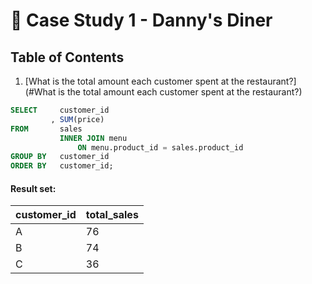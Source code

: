 # 🍜 Case Study 1 - Danny's Diner

## Table of Contents

1. [What is the total amount each customer spent at the restaurant?](#What is the total amount each customer spent at the restaurant?)

````sql
SELECT     customer_id
         , SUM(price)
FROM       sales
           INNER JOIN menu
	           ON menu.product_id = sales.product_id
GROUP BY   customer_id
ORDER BY   customer_id;
````

#### Result set:
| customer_id | total_sales |
| ----------- | ----------- |
| A           | 76          |
| B           | 74          |
| C           | 36          |

